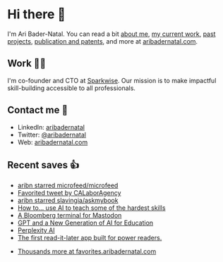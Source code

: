 # Hi there  👋

I'm Ari Bader-Natal. You can read a bit [about me](https://aribadernatal.com), [my current work](https://aribadernatal.com/projects/Sparkwise/), [past projects](https://aribadernatal.com/projects/), [publication and patents](https://aribadernatal.com/publications), and more at [aribadernatal.com](https://aribadernatal.com).

## Work  👨‍💻

I'm co-founder and CTO at [Sparkwise](https://sparkwise.co). Our mission is to make impactful skill-building accessible to all professionals.

## Contact me  💬 

- LinkedIn: [aribadernatal](https://linkedin.com/in/aribadernatal)
- Twitter: [@aribadernatal](https://twitter.com/aribadernatal)
- Web: [aribadernatal.com](https://aribadernatal.com)

## Recent saves  👍

<!--START_SECTION:feed-->
* [aribn starred microfeed&#x2F;microfeed](https:&#x2F;&#x2F;favorites.aribadernatal.com&#x2F;github-favorites&#x2F;2022&#x2F;12&#x2F;aribn-starred-microfeed-microfeed&#x2F;)
* [Favorited tweet by CALaborAgency](https:&#x2F;&#x2F;favorites.aribadernatal.com&#x2F;twitter-favorites&#x2F;2022&#x2F;12&#x2F;favorited-tweet-by-calaboragency&#x2F;)
* [aribn starred slavingia&#x2F;askmybook](https:&#x2F;&#x2F;favorites.aribadernatal.com&#x2F;github-favorites&#x2F;2022&#x2F;12&#x2F;aribn-starred-slavingia-askmybook&#x2F;)
* [How to… use AI to teach some of the hardest skills](https:&#x2F;&#x2F;favorites.aribadernatal.com&#x2F;pocket-favorites&#x2F;2022&#x2F;12&#x2F;how-to-use-ai-to-teach-some-of-the-hardest-skills&#x2F;)
* [A Bloomberg terminal for Mastodon](https:&#x2F;&#x2F;favorites.aribadernatal.com&#x2F;pocket-favorites&#x2F;2022&#x2F;12&#x2F;a-bloomberg-terminal-for-mastodon&#x2F;)
* [GPT and a New Generation of AI for Education](https:&#x2F;&#x2F;favorites.aribadernatal.com&#x2F;pocket-favorites&#x2F;2022&#x2F;12&#x2F;gpt-and-a-new-generation-of-ai-for-education&#x2F;)
* [Perplexity AI](https:&#x2F;&#x2F;favorites.aribadernatal.com&#x2F;pocket-favorites&#x2F;2022&#x2F;12&#x2F;perplexity-ai&#x2F;)
* [The first read-it-later app built for power readers.](https:&#x2F;&#x2F;favorites.aribadernatal.com&#x2F;pocket-favorites&#x2F;2022&#x2F;12&#x2F;the-first-read-it-later-app-built-for-power-readers&#x2F;)
<!--END_SECTION:feed-->
* [Thousands more at favorites.aribadernatal.com](https://favorites.aribadernatal.com)
